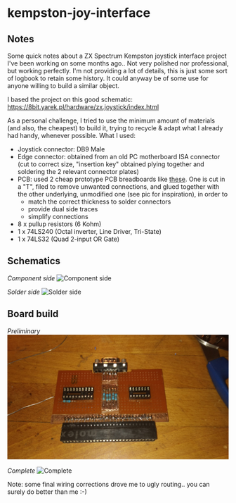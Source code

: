 # kempston-joy-interface


## Notes
Some quick notes about a ZX Spectrum Kempston joystick interface project I've been working on some months ago.. 
Not very polished nor professional, but working perfectly.
I'm not providing a lot of details, this is just some sort of logbook to retain some history.
It could anyway be of some use for anyone willing to build a similar object.

I based the project on this good schematic:
https://8bit.yarek.pl/hardware/zx.joystick/index.html

As a personal challenge, I tried to use the minimum amount of materials (and also, the cheapest) to build it, trying to recycle & adapt what I already had handy, whenever possible.
What I used:

* Joystick connector: DB9 Male
* Edge connector: obtained from an old PC motherboard ISA connector (cut to correct size, "insertion key" obtained plying together and soldering the 2 relevant connector plates)
* PCB: used 2 cheap prototype PCB breadboards like [these](https://www.amazon.it/Bluelover-5X10Cm-Singolo-Prototipo-Breadboard/dp/B074HFCW9V/). One is cut in a "T", filed to remove unwanted connections, and glued together with the other underlying, unmodified one (see pic for inspiration), in order to
	* match the correct thickness to solder connectors
	* provide dual side traces
	* simplify connections
* 8 x pullup resistors (6 Kohm)
* 1 x 74LS240 (Octal inverter, Line Driver, Tri-State)
* 1 x 74LS32 (Quad 2-input OR Gate)

## Schematics
*Component side*
![Component side](component_side.png)

*Solder side*
![Solder side](solder_side.png "Solder side")

## Board build
*Preliminary*
![Preliminary](board.jpeg)

*Complete*
![Complete](board_complete.jpeg)

Note: some final wiring corrections drove me to ugly routing.. you can surely do better than me :-)